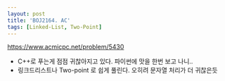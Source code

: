 ```yaml
---
layout: post
title: 'BOJ2164. AC'
tags: [Linked-List, Two-Point]
---
```


<https://www.acmicpc.net/problem/5430>

- C++로 푸는게 점점 귀찮아지고 있다. 파이썬에 맛을 한번 보고 나니..
- 링크드리스트나 Two-point 로 쉽게 풀린다. 오히려 문자열 처리가 더 귀찮은듯